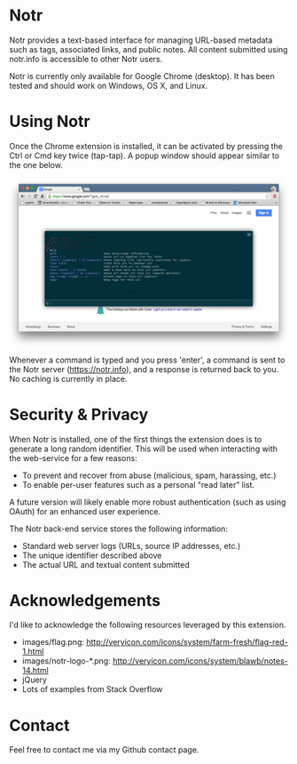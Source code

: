 Notr
====

Notr provides a text-based interface for managing URL-based metadata such as
tags, associated links, and public notes. All content submitted using notr.info
is accessible to other Notr users.

Notr is currently only available for Google Chrome (desktop). It has been
tested and should work on Windows, OS X, and Linux.


Using Notr
==========

Once the Chrome extension is installed, it can be activated by pressing the Ctrl
or Cmd key twice (tap-tap). A popup window should appear similar to the one below.

![Alt text](https://raw.githubusercontent.com/scovetta/notr/master/images/screenshot-1.png "Screenshot")

Whenever a command is typed and you press 'enter', a command is sent to the Notr
server (https://notr.info), and a response is returned back to you. No caching
is currently in place.


Security & Privacy
==================

When Notr is installed, one of the first things the extension does is to generate
a long random identifier. This will be used when interacting with the web-service
for a few reasons:

*   To prevent and recover from abuse (malicious, spam, harassing, etc.)
*   To enable per-user features such as a personal "read later" list.

A future version will likely enable more robust authentication (such as using
OAuth) for an enhanced user experience.

The Notr back-end service stores the following information:

*   Standard web server logs (URLs, source IP addresses, etc.)
*   The unique identifier described above
*   The actual URL and textual content submitted


Acknowledgements
================

I'd like to acknowledge the following resources leveraged by this extension.

*   images/flag.png: http://veryicon.com/icons/system/farm-fresh/flag-red-1.html
*   images/notr-logo-*.png: http://veryicon.com/icons/system/blawb/notes-14.html
*   jQuery
*   Lots of examples from Stack Overflow

Contact
=======

Feel free to contact me via my Github contact page.


